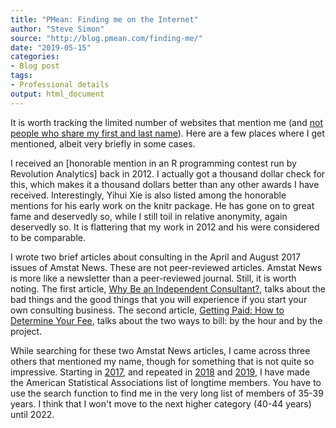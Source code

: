 ```yaml
---
title: "PMean: Finding me on the Internet"
author: "Steve Simon"
source: "http://blog.pmean.com/finding-me/"
date: "2019-05-15"
categories:
- Blog post
tags:
- Professional details
output: html_document
---
```


It is worth tracking the limited number of websites that mention me (and [not people who share my first and last name][sim8]). Here are a few places where I get mentioned, albeit very briefly in some cases.

<!---More--->

I received an [honorable mention in an R programming contest run by Revolution Analytics] back in 2012. I actually got a thousand dollar check for this, which makes it a thousand dollars better than any other awards I have received. Interestingly, Yihui Xie is also listed among the honorable mentions for his early work on the knitr package. He has gone on to great fame and deservedly so, while I still toil in relative anonymity, again deservedly so. It is flattering that my work in 2012 and his were considered to be comparable.

I wrote two brief articles about consulting in the April and August 2017 issues of Amstat News. These are not peer-reviewed articles. Amstat News is more like a newsletter than a peer-reviewed journal. Still, it is worth noting. The first article, [Why Be an Independent Consultant?][sim3], talks about the bad things and the good things that you will experience if you start your own consulting business. The second article, [Getting Paid: How to Determine Your Fee][sim4], talks about the two ways to bill: by the hour and by the project.

While searching for these two Amstat News articles, I came across three others that mentioned my name, though for something that is not quite so impressive. Starting in [2017][sim5], and repeated in [2018][sim6] and [2019][sim7], I have made the American Statistical Associations list of longtime members. You have to use the search function to find me in the very long list of members of 35-39 years. I think that I won't move to the next higher category (40-44 years) until 2022.

[rev1]: https://blog.revolutionanalytics.com/2012/01/announcing-the-winners-of-the-applications-of-r-in-business-contest.html
[sim3]: https://magazine.amstat.org/blog/2017/04/01/whyconsult/
[sim4]: https://magazine.amstat.org/blog/2017/08/01/consultants-corner-getting-paid/
[sim5]: https://magazine.amstat.org/blog/2017/04/01/recognizing-the-asas-longtime-members/
[sim6]: https://magazine.amstat.org/blog/2018/04/01/longtime-members/
[sim7]: https://magazine.amstat.org/blog/2019/04/01/longtimemember19/
[sim8]: http://www.pmean.com/08/ImpossibleResume.html
